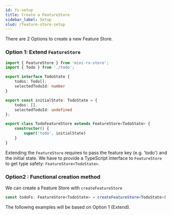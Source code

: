 ```yaml
---
id: fs-setup
title: Create a FeatureStore
sidebar_label: Setup
slud: /feature-store-setup
---
```


There are 2 Options to create a new Feature Store.

### Option 1: Extend `FeatureStore`
```ts title="todo-feature-store.ts"
import { FeatureStore } from 'mini-rx-store';
import { Todo } from './todo';

export interface TodoState {
    todos: Todo[];
    selectedTodoId: number
}

export const initialState: TodoState = {
    todos: [],
    selectedTodoId: undefined
};

export class TodoFeatureStore extends FeatureStore<TodoState> {
    constructor() {
        super('todo', initialState)
    }
}
```

Extending the `FeatureStore` requires to pass the feature key (e.g. 'todo') and the initial state.
We have to provide a TypeScript interface to `FeatureStore` to get type safety: `FeatureStore<TodoState>`.

### Option2 : Functional creation method

We can create a Feature Store with `createFeatureStore`

```ts
const todoFs: FeatureStore<TodoState> = createFeatureStore<TodoState>('todo', initialState);
```

The following examples will be based on Option 1 (Extend).
